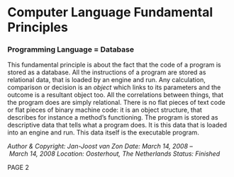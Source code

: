 ﻿Computer Language Fundamental Principles
========================================

### **Programming Language = Database**
This fundamental principle is about the fact that the code of a program is stored as a database. All the instructions of a program are stored as relational data, that is loaded by an engine and run. Any calculation, comparison or decision is an *object* which links to its parameters and the outcome is a resultant object too. All the correlations between things, that the program does are simply relational. There is no flat pieces of text code or flat pieces of binary machine code: it is an object structure, that describes for instance a method’s functioning. The program is stored as descriptive data that tells what a program does. It is this data that is loaded into an engine and run. This data itself is the executable program.

*Author & Copyright: Jan-Joost van Zon        Date: March 14, 2008 – March 14, 2008        Location: Oosterhout, The Netherlands        Status: Finished*

PAGE  2

